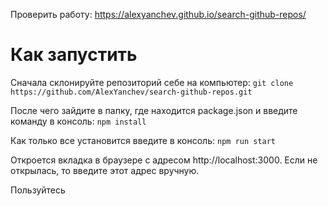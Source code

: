 Проверить работу: https://alexyanchev.github.io/search-github-repos/

# Как запустить

Сначала склонируйте репозиторий себе на компьютер:
`git clone https://github.com/AlexYanchev/search-github-repos.git`

После чего зайдите в папку, где находится package.json и введите команду в консоль:
`npm install`

Как только все установится введите в консоль:
`npm run start`

Откроется вкладка в браузере с адресом http://localhost:3000. Если не открылась, то введите этот адрес вручную.

Пользуйтесь
